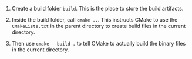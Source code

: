 1. Create a build folder `build`. This is the place to store the build artifacts.

2. Inside the build folder, call `cmake ..`. This instructs CMake to use the `CMakeLists.txt` in the parent directory to create build files in the current directory.

3. Then use `cmake --build .` to tell CMake to actually build the binary files in the current directory.

